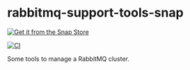 # rabbitmq-support-tools-snap

[![Get it from the Snap Store](https://snapcraft.io/static/images/badges/en/snap-store-black.svg)](https://snapcraft.io/rabbitmq-support-tools)

[![CI](https://github.com/nicolasbock/rabbitmq-support-tools-snap/actions/workflows/CI.yaml/badge.svg)](https://github.com/nicolasbock/rabbitmq-support-tools-snap/actions/workflows/CI.yaml)

Some tools to manage a RabbitMQ cluster.
